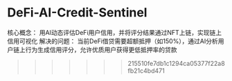 
# DeFi-AI-Credit-Sentinel
核心概念：   用AI动态评估DeFi用户信用，并将评分结果通过NFT上链，实现链上信用可视化 解决的问题： 当前DeFi借贷需要超额抵押（如150%），通过AI分析用户链上行为生成信用评分，允许优质用户获得更低抵押率的贷款
>>>>>>> 215510fe7db1c1294ca05377f22a8fb21c4bd471
